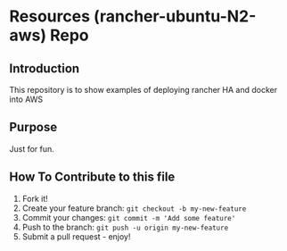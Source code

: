 # Resources (rancher-ubuntu-N2-aws) Repo

## Introduction

This repository is to show examples of deploying rancher HA and docker into AWS

## Purpose

Just for fun.

## How To Contribute to this file

1. Fork it!
2. Create your feature branch: `git checkout -b my-new-feature`
3. Commit your changes: `git commit -m 'Add some feature'`
4. Push to the branch: `git push -u origin my-new-feature`
5. Submit a pull request - enjoy!
